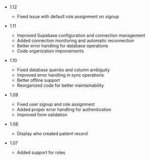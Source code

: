 * 1.12
  * Fixed issue with default role assignment on signup
    
* 1.11
  * Improved Supabase configuration and connection management
  * Added connection monitoring and automatic reconnection
  * Better error handling for database operations
  * Code organization improvements
    
* 1.10
  * Fixed database queries and column ambiguity
  * Improved error handling in sync operations
  * Better offline support
  * Reorganized code for better maintainability
    
* 1.09
  * Fixed user signup and role assignment
  * Added proper error handling for authentication
  * Improved form validation
    
* 1.08
  * Display who created patient record
    
* 1.07
  * Added support for roles